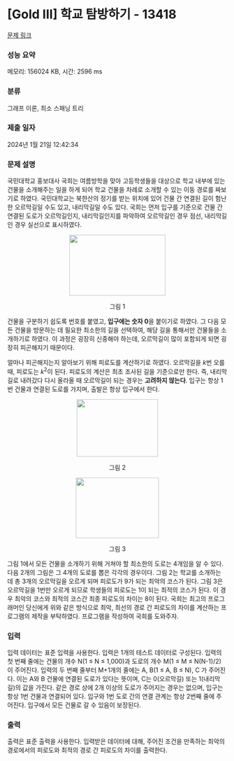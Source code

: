 # [Gold III] 학교 탐방하기 - 13418 

[문제 링크](https://www.acmicpc.net/problem/13418) 

### 성능 요약

메모리: 156024 KB, 시간: 2596 ms

### 분류

그래프 이론, 최소 스패닝 트리

### 제출 일자

2024년 1월 21일 12:42:34

### 문제 설명

<p>국민대학교 홍보대사 국희는 여름방학을 맞아 고등학생들을 대상으로 학교 내부에 있는 건물을 소개해주는 일을 하게 되어 학교 건물을 차례로 소개할 수 있는 이동 경로를 짜보기로 하였다. 국민대학교는 북한산의 정기를 받는 위치에 있어 건물 간 연결된 길이 험난한 오르막길일 수도 있고, 내리막길일 수도 있다. 국희는 먼저 입구를 기준으로 건물 간 연결된 도로가 오르막길인지, 내리막길인지를 파악하여 오르막길인 경우 점선, 내리막길인 경우 실선으로 표시하였다.</p>

<p style="text-align:center"><img alt="" src="https://onlinejudgeimages.s3-ap-northeast-1.amazonaws.com/problem/13418/F1.png" style="height:139px; width:220px"></p>

<p style="text-align:center">그림 1</p>

<p>건물을 구분하기 쉽도록 번호를 붙였고, <strong>입구에는 숫자 0</strong>을 붙이기로 하였다. 그 다음 모든 건물을 방문하는 데 필요한 최소한의 길을 선택하여, 해당 길을 통해서만 건물들을 소개하기로 하였다. 이 과정은 굉장히 신중해야 하는데, 오르막길이 많이 포함되게 되면 굉장히 피곤해지기 때문이다.</p>

<p>얼마나 피곤해지는지 알아보기 위해 피로도를 계산하기로 하였다. 오르막길을 <em>k</em>번 오를 때, 피로도는 <em>k</em><sup>2</sup>이 된다. 피로도의 계산은 최초 조사된 길을 기준으로만 한다. 즉, 내리막길로 내려갔다 다시 올라올 때 오르막길이 되는 경우는 <strong>고려하지 않는다</strong>. 입구는 항상 1번 건물과 연결된 도로를 가지며, 출발은 항상 입구에서 한다.</p>

<p style="text-align:center"><img alt="" src="https://onlinejudgeimages.s3-ap-northeast-1.amazonaws.com/problem/13418/F2.png" style="height:131px; width:186px"></p>

<p style="text-align:center">그림 2</p>

<p style="text-align:center"><img alt="" src="https://onlinejudgeimages.s3-ap-northeast-1.amazonaws.com/problem/13418/F3.png" style="height:138px; width:190px"></p>

<p style="text-align:center">그림 3</p>

<p>그림 1에서 모든 건물을 소개하기 위해 거쳐야 할 최소한의 도로는 4개임을 알 수 있다. 다음 2개의 그림은 그 4개의 도로를 뽑은 각각의 경우이다. 그림 2는 학교를 소개하는 데 총 3개의 오르막길을 오르게 되며 피로도가 9가 되는 최악의 코스가 된다. 그림 3은 오르막길을 1번만 오르게 되므로 학생들의 피로도는 1이 되는 최적의 코스가 된다. 이 경우 최악의 코스와 최적의 코스간 최종 피로도의 차이는 8이 된다. 국희는 최고의 프로그래머인 당신에게 위와 같은 방식으로 최악, 최선의 경로 간 피로도의 차이를 계산하는 프로그램의 제작을 부탁하였다. 프로그램을 작성하여 국희를 도와주자.</p>

### 입력 

 <p>입력 데이터는 표준 입력을 사용한다. 입력은 1개의 테스트 데이터로 구성된다. 입력의 첫 번째 줄에는 건물의 개수 N(1 ≤ N ≤ 1,000)과 도로의 개수 M(1 ≤ M ≤ N(N-1)/2) 이 주어진다. 입력의 두 번째 줄부터 M+1개의 줄에는 A, B(1 ≤ A, B ≤ N), C 가 주어진다. 이는 A와 B 건물에 연결된 도로가 있다는 뜻이며, C는 0(오르막길) 또는 1(내리막길)의 값을 가진다. 같은 경로 상에 2개 이상의 도로가 주어지는 경우는 없으며, 입구는 항상 1번 건물과 연결되어 있다. 입구와 1번 도로 간의 연결 관계는 항상 2번째 줄에 주어진다. 입구에서 모든 건물로 갈 수 있음이 보장된다.</p>

### 출력 

 <p>출력은 표준 출력을 사용한다. 입력받은 데이터에 대해, 주어진 조건을 만족하는 최악의 경로에서의 피로도와 최적의 경로 간 피로도의 차이를 출력한다.</p>

